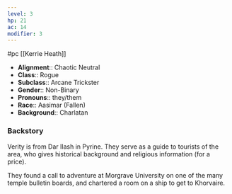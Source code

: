 ```yaml
---
level: 3
hp: 21
ac: 14
modifier: 3
---
```

 #pc [[Kerrie Heath]]

* **Alignment**:: Chaotic Neutral
* **Class**:: Rogue
* **Subclass**:: Arcane Trickster
* **Gender**:: Non-Binary
* **Pronouns**:: they/them
* **Race**:: Aasimar (Fallen)
* **Background**:: Charlatan

### Backstory

Verity is from Dar Ilash in Pyrine. They serve as a guide to tourists of the area, who gives historical background and religious information (for a price). 

They found a call to adventure at Morgrave University on one of the many temple bulletin boards, and chartered a room on a ship to get to Khorvaire.
